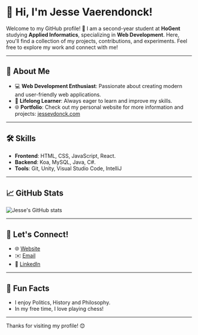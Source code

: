 # 👋 Hi, I'm Jesse Vaerendonck!

Welcome to my GitHub profile! 🎉 I am a second-year student at **HoGent** studying **Applied Informatics**, specializing in **Web Development**. Here, you'll find a collection of my projects, contributions, and experiments. Feel free to explore my work and connect with me!

---

## 🚀 About Me
- 💻 **Web Development Enthusiast**: Passionate about creating modern and user-friendly web applications.
- 🌱 **Lifelong Learner**: Always eager to learn and improve my skills.
- 🌐 **Portfolio**: Check out my personal website for more information and projects: [jessevdonck.com](https://jessevdonck.com)

---

## 🛠️ Skills
- **Frontend**: HTML, CSS, JavaScript, React.
- **Backend**: Koa, MySQL, Java, C#.
- **Tools**: Git, Unity, Visual Studio Code, IntelliJ

---

## 📈 GitHub Stats
![Jesse's GitHub stats](https://github-readme-stats.vercel.app/api?username=Jessevdonck&show_icons=true&theme=radical)

---

## 🤝 Let's Connect!
- 🌐 [Website](https://jessevdonck.com)
- ✉️ [Email](mailto:jvaerendonck@gmail.com)
- 💼 [LinkedIn](https://www.linkedin.com/in/jesse-vaerendonck/)
---

## 🎯 Fun Facts
- I enjoy Politics, History and Philosophy.
- In my free time, I love playing chess!

---

Thanks for visiting my profile! 😊
